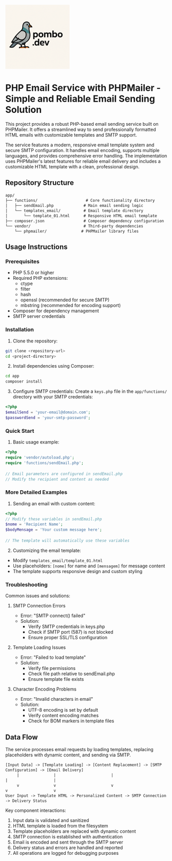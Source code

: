 <img src="src/images/logo.png" width="200" alt="Texto Alternativo">


# PHP Email Service with PHPMailer - Simple and Reliable Email Sending Solution

This project provides a robust PHP-based email sending service built on PHPMailer. 
It offers a streamlined way to send professionally formatted HTML emails with customizable templates and SMTP support.

The service features a modern, responsive email template system and secure SMTP configuration. 
It handles email encoding, supports multiple languages, and provides comprehensive error handling. 
The implementation uses PHPMailer's latest features for reliable email delivery and includes a customizable HTML template with a clean, professional design.

## Repository Structure
```
app/
├── functions/                     # Core functionality directory
│   ├── sendEmail.php             # Main email sending logic
│   └── templates_email/          # Email template directory
│       └── template_01.html      # Responsive HTML email template
├── composer.json                 # Composer dependency configuration
└── vendor/                       # Third-party dependencies
    └── phpmailer/               # PHPMailer library files
```

## Usage Instructions
### Prerequisites
- PHP 5.5.0 or higher
- Required PHP extensions:
  - ctype
  - filter
  - hash
  - openssl (recommended for secure SMTP)
  - mbstring (recommended for encoding support)
- Composer for dependency management
- SMTP server credentials

### Installation

1. Clone the repository:
```bash
git clone <repository-url>
cd <project-directory>
```

2. Install dependencies using Composer:
```bash
cd app
composer install
```

3. Configure SMTP credentials:
Create a `keys.php` file in the `app/functions/` directory with your SMTP credentials:
```php
<?php
$emailSend = 'your-email@domain.com';
$passwordSend = 'your-smtp-password';
```

### Quick Start

1. Basic usage example:
```php
<?php
require 'vendor/autoload.php';
require 'functions/sendEmail.php';

// Email parameters are configured in sendEmail.php
// Modify the recipient and content as needed
```

### More Detailed Examples

1. Sending an email with custom content:
```php
<?php
// Modify these variables in sendEmail.php
$nome = 'Recipient Name';
$bodyMensage = 'Your custom message here';

// The template will automatically use these variables
```

2. Customizing the email template:
- Modify `templates_email/template_01.html`
- Use placeholders: `[nome]` for name and `[mensagem]` for message content
- The template supports responsive design and custom styling

### Troubleshooting

Common issues and solutions:

1. SMTP Connection Errors
   - Error: "SMTP connect() failed"
   - Solution: 
     - Verify SMTP credentials in keys.php
     - Check if SMTP port (587) is not blocked
     - Ensure proper SSL/TLS configuration

2. Template Loading Issues
   - Error: "Failed to load template"
   - Solution:
     - Verify file permissions
     - Check file path relative to sendEmail.php
     - Ensure template file exists

3. Character Encoding Problems
   - Error: "Invalid characters in email"
   - Solution:
     - UTF-8 encoding is set by default
     - Verify content encoding matches
     - Check for BOM markers in template files

## Data Flow
The service processes email requests by loading templates, replacing placeholders with dynamic content, and sending via SMTP.

```ascii
[Input Data] -> [Template Loading] -> [Content Replacement] -> [SMTP Configuration] -> [Email Delivery]
     |               |                        |                         |                    |
     v               v                        v                         v                    v
User Input -> Template HTML -> Personalized Content -> SMTP Connection -> Delivery Status
```

Key component interactions:
1. Input data is validated and sanitized
2. HTML template is loaded from the filesystem
3. Template placeholders are replaced with dynamic content
4. SMTP connection is established with authentication
5. Email is encoded and sent through the SMTP server
6. Delivery status and errors are handled and reported
7. All operations are logged for debugging purposes